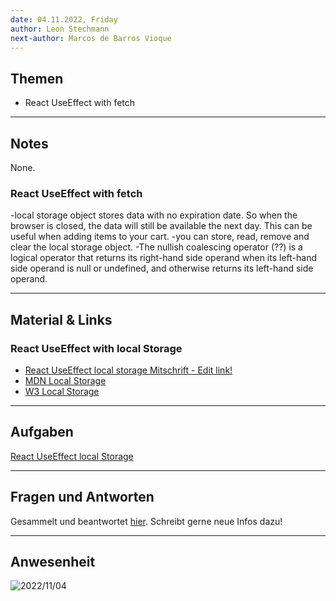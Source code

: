 ```yaml
---
date: 04.11.2022, Friday
author: Leon Stechmann
next-author: Marcos de Barros Vioque
---
```


## Themen

- React UseEffect with fetch

---

## Notes

None.

### React UseEffect with fetch

-local storage object stores data with no expiration date. So when the browser is closed, the data 
will still be available the next day. This can be useful when adding items to your cart.
-you can store, read, remove and clear the local storage object.
-The nullish coalescing operator (??) is a logical operator that returns its right-hand side operand 
when its left-hand side operand is null or undefined, and otherwise returns its left-hand side 
operand.

---

## Material & Links

### React UseEffect with local Storage

- [React UseEffect local storage Mitschrift - Edit 
link!](https://docs.google.com/document/d/12QQg23cBxrMverYDAAaRxd7rZFIsKDBuIGVUQOSLuSo/edit)
- [MDN Local Storage](https://developer.mozilla.org/en-US/docs/Web/API/Window/localStorage)
- [W3 Local Storage](https://www.w3schools.com/html/html5_webstorage.asp)

---

## Aufgaben

[React UseEffect local Storage](../sessions/react-useeffect-with-fetch/)


---

## Fragen und Antworten

Gesammelt und beantwortet 
[hier](https://docs.google.com/document/d/1qoNV2_t_qK1RAYzR3A_WUs9pP0N99sPL-a8vVlctrXk/edit#). 
Schreibt gerne neue Infos dazu!

---

## Anwesenheit

![2022/11/04](../images/2022-11-04.png)
